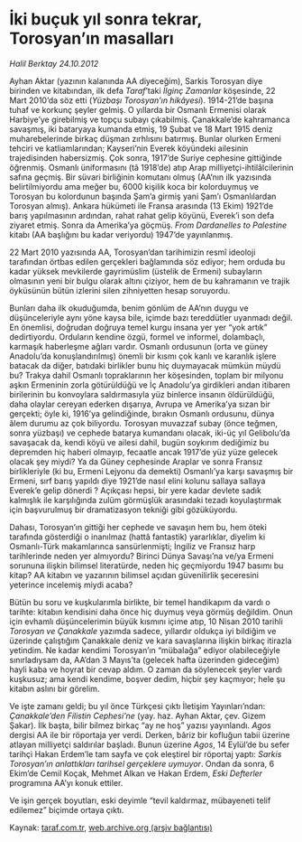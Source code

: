 # İki buçuk yıl sonra tekrar, Torosyan’ın masalları

*Halil Berktay 24.10.2012*

<div class="yazi"><p>Ayhan Aktar (yazının kalanında AA diyeceğim), Sarkis Torosyan diye birinden ve kitabından, ilk defa <i>Taraf</i>’taki <i>İlginç Zamanlar</i> köşesinde, 22 Mart 2010’da söz etti (<i>Yüzbaşı Torosyan’ın hikâyesi</i>). 1914-21’de başına tuhaf ve korkunç şeyler gelmiş. O yıllarda bir Osmanlı Ermenisi olarak Harbiye’ye girebilmiş ve topçu subayı çıkabilmiş. Çanakkale’de kahramanca savaşmış, iki bataryaya kumanda etmiş, 19 Şubat ve 18 Mart 1915 deniz muharebelerinde birkaç düşman zırhlısını batırmış. Bunlar olurken Ermeni tehciri ve katliamlarından; Kayseri’nin Everek köyündeki ailesinin trajedisinden habersizmiş. Çok sonra, 1917’de Suriye cephesine gittiğinde öğrenmiş. Osmanlı üniformasını (tâ 1918’de) atıp Arap milliyetçi-ihtilâlcilerinin safına geçmiş. Bir süvari birliğinin komutanı olmuş (AA’nın ilk yazısında belirtilmiyordu ama meğer bu, 6000 kişilik koca bir kolorduymuş ve Torosyan bu kolordunun başında Şam’a girmiş   yani Şam’ı Osmanlılardan Torosyan almış). Ankara hükümeti ile Fransa arasında (13 Ekim) 1921’de barış yapılmasının ardından, rahat rahat gelip köyünü, Everek’i son defa ziyaret etmiş. Sonra da Amerika’ya göçmüş. <i>From Dardanelles to Palestine</i> kitabı (AA başlığını bu kadar veriyordu) 1947’de yayınlanmış. </p>
<p>22 Mart 2010 yazısında AA, Torosyan’dan tarihimizin resmî ideoloji tarafından örtbas edilen gerçekleri bağlamında söz ediyor; hem orduda bu kadar yüksek mevkilerde gayrimüslim (üstelik de Ermeni) subayların olmasının yeni bir bulgu olarak altını çiziyor, hem de bu kahramanın ve trajik öyküsünün bütün izlerini silen zihniyetten hesap soruyordu. </p>
<p>Bunları daha ilk okuduğumda, benim gönlüm de AA’nın duygu ve düşünceleriyle aynı yöne kaysa bile, içimde bazı tereddütler uyanmadı değil. En önemlisi, doğrudan doğruya temel kurgu insana yer yer “yok artık” dedirtiyordu. Orduların kendine özgü, formel ve informel, dolambaçlı, karmaşık haberleşme ağları vardır. Osmanlı ordusunun (orta ve güney Anadolu’da konuşlandırılmış) önemli bir kısmı çok kanlı ve karanlık işlere batacak da diğer, batıdaki birlikler bunu hiç duymayacak   mümkün müydü bu? Trakya dahil Osmanlı topraklarının her köşesinden, toplam bir milyonu aşkın Ermeninin zorla götürüldüğü ve İç Anadolu’ya girdikleri andan itibaren birilerinin bu konvoylara saldırmasıyla yüz binlerce insanın öldürüldüğü, daha olaylar cereyan ederken dışarıya, Avrupa ve Amerika’ya sızan bir gerçekti; öyle ki, 1916’ya gelindiğinde, bırakın Osmanlı ordusunu, dünya âlem durumu az çok biliyordu. Torosyan muvazzaf subay (önce teğmen, sonra yüzbaşı) ve cephede batarya kumandanı olacak, iki-üç yıl Gelibolu’da savaşacak da, kendi köyü ve ailesi dahil, bugün soykırım dediğimiz bu depremden hiç haberi olmayıp, fecaatle ancak 1917’de yüz yüze gelecek   olacak şey miydi? Ya da Güney cephesinde Araplar ve sonra Fransız birlikleriyle (ki bu, Ermeni Lejyonu da demekti) Osmanlı’ya karşı savaşmış bir Ermeni, sırf barış yapıldı diye 1921’de nasıl elini kolunu sallaya sallaya Everek’e gelip dönerdi ? Açıkçası hepsi, bir yere kadar devlete sadık kalmışlık ile karşılığında zulüm görmüşlük arasındaki tezadı koyulaştırmak için başvurulmuş bir dramatizasyon tekniği gibi gözüküyordu. </p>
<p>Dahası, Torosyan’ın gittiği her cephede ve savaşın hem bu, hem öteki tarafında gösterdiği o inanılmaz (hattâ fantastik) yararlıklar, diyelim ki Osmanlı-Türk makamlarınca sansürlenmişti; İngiliz ve Fransız harp tarihlerinde neden yer almıyordu? Birinci Dünya Savaşı’na ve/ya Ermeni sorununa ilişkin bilimsel literatürde, neden hiç geçmiyordu 1947 basımı bu kitap? AA kitabın ve yazarının bilimsel açıdan güvenilirlik şeceresini yeterince incelemiş miydi acaba?</p>
<p>Bütün bu soru ve kuşkularımla birlikte, bir temel handikapım da vardı o tarihte: kitabın kendisini daha önce hiç duymuş veya görmüş değildim. Onun için evhamlı düşüncelerimin büyük kısmını içime atıp, 10 Nisan 2010 tarihli <i>Torosyan ve Çanakkale</i> yazımda sadece, yıllardır oldukça iyi bildiğim ve üzerinde çalıştığım Çanakkale deniz ve kara savaşlarına ilişkin birkaç itirazla yetindim. Ne kadar kendimi Torosyan’ın “mübalağa” ediyor olabileceğiyle sınırladıysam da, AA’dan 3 Mayıs’ta (gelecek hafta üzerinden gideceğim) hayli kaba ve hoyrat bir cevap aldım. O zaman da söylenecek şeyler vardı kuşkusuz; ama kendi kendime, boşver dedim, hiçbir şey kaçmıyor; hele şu kitabın aslını bir görelim.</p>
<p>Ve işte zamanı geldi; bu yıl önce Türkçesi çıktı İletişim Yayınları’ndan: <i>Çanakkale’den Filistin Cephesi’ne</i> (yay. haz. Ayhan Aktar, çev. Gizem Şakar). İlk başta, bilir bilmez birkaç “ay ne hoş” yazısı yayınlandı. <i>Agos</i> dergisi AA ile bir röportaja yer verdi. Derken, bâriz bir kofluğun tabii üzerine atlayan milliyetçi saldırılar başladı. Bunun üzerine <i>Agos</i>, 14 Eylül’de bu sefer tarihçi Hakan Erdem’le tam sayfa ve çok eleştirel bir röportaj yaptı: <i>Sarkis Torosyan’ın anlattıkları tarihsel gerçeklere uymuyor</i>. Ondan da sonra, 6 Ekim’de Cemil Koçak, Mehmet Alkan ve Hakan Erdem, <i>Eski Defterler</i> programına AA’yı konuk ettiler. </p>
<p>Ve işin gerçek boyutları, eski deyimle “tevil kaldırmaz, mübayeneti telif edilemez” biçimde ortaya çıktı. </p>
</div>

Kaynak: [taraf.com.tr](http://www.taraf.com.tr/halil-berktay/makale-iki-bucuk-yil-sonra-tekrar-torosyan-in-masallari.htm), [web.archive.org (arşiv bağlantısı)](http://web.archive.org/web/20131022031705/http://www.taraf.com.tr/halil-berktay/makale-iki-bucuk-yil-sonra-tekrar-torosyan-in-masallari.htm)
